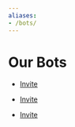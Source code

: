 ```yaml
---
aliases:
- /bots/
---
```


# Our Bots

<Person
  avatar="/logo_happy.svg"
  imageClass="large"
  name="Taco"
  subtitle="The primary Discord bot for Taco Bot.">

- [Invite](/bot)

</P

<Person
  avatar="/tali.svg"
  imageClass="large"
  name="Tali"
  subtitle="The secondary instance of Taco Bot. (formerly Trello#5300)">

- [Invite](/talibot)

</Person>

<Person
  avatar="/logo_nightly_happy.svg"
  imageClass="large"
  name="Taco Nightly"
  subtitle="The bleeding edge version of Taco Bot. New features arrive here first, but data may be changed without notice.">

- [Invite](/nightlybot)

</Person>
